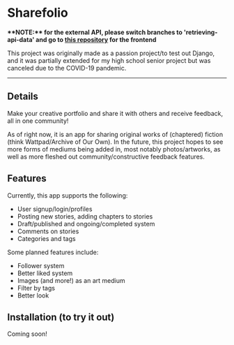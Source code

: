 # Sharefolio

**\*\*NOTE:\*\* for the external API, please switch branches to 'retrieving-api-data' and go to [this repository](https://github.com/mluo24/sharefolio-frontend/tree/retrieving-api-data) for the frontend**


This project was originally made as a passion project/to test out Django, and it was partially extended for my high school senior project but was canceled due to the COVID-19 pandemic.

----

## Details

Make your creative portfolio and share it with others and receive feedback, all in one community!

As of right now, it is an app for sharing original works of (chaptered) fiction (think Wattpad/Archive of Our Own). In the future, this project hopes to see more forms of mediums being added in, most notably photos/artworks, as well as more fleshed out community/constructive feedback features.

## Features
Currently, this app supports the following:
- User signup/login/profiles
- Posting new stories, adding chapters to stories
- Draft/published and ongoing/completed system
- Comments on stories
- Categories and tags

Some planned features include:
- Follower system
- Better liked system
- Images (and more!) as an art medium
- Filter by tags
- Better look

## Installation (to try it out)

Coming soon!
